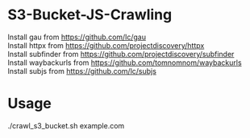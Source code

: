 # S3-Bucket-JS-Crawling
Install gau from https://github.com/lc/gau<br>
Install httpx from https://github.com/projectdiscovery/httpx<br>
Install subfinder from https://github.com/projectdiscovery/subfinder<br>
Install waybackurls from https://github.com/tomnomnom/waybackurls
Install subjs from https://github.com/lc/subjs

# Usage
./crawl_s3_bucket.sh example.com
